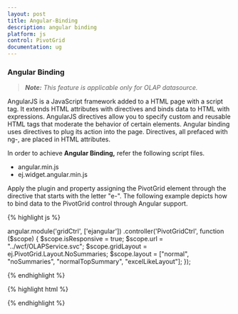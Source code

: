 ```yaml
---
layout: post
title: Angular-Binding
description: angular binding
platform: js
control: PivotGrid
documentation: ug
---
```


### Angular Binding

>_**Note:** This feature is applicable only for OLAP datasource._

AngularJS is a JavaScript framework added to a HTML page with a script tag. It extends HTML attributes with directives and binds data to HTML with expressions. AngularJS directives allow you to specify custom and reusable HTML tags that moderate the behavior of certain elements. Angular binding uses directives to plug its action into the page. Directives, all prefaced with ng-, are placed in HTML attributes.

In order to achieve **Angular Binding,** refer the following script files.

* angular.min.js
* ej.widget.angular.min.js

Apply the plugin and property assigning the PivotGrid element through the directive that starts with the letter "e-". The following example depicts how to bind data to the PivotGrid control through Angular support.

{% highlight js %}

angular.module('gridCtrl', ['ejangular'])
            .controller('PivotGridCtrl', function ($scope) {
                $scope.isResponsive = true;
                $scope.url = "../wcf/OLAPService.svc";
                $scope.gridLayout =  ej.PivotGrid.Layout.NoSummaries;
                $scope.layout = ["normal", "noSummaries", "normalTopSummary", "excelLikeLayout"];
            });

{% endhighlight %}

{% highlight html %}

<div id="PivotGrid" ej-pivotgrid e-url="url" e-layout="gridLayout" e-isResponsive="isResponsive" />

{% endhighlight %}



